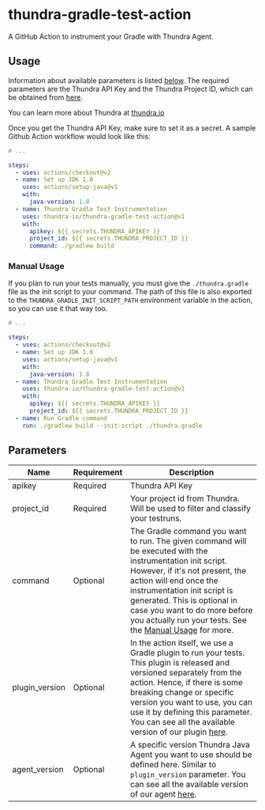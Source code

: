 # thundra-gradle-test-action

A GitHub Action to instrument your Gradle with Thundra Agent.

## Usage

Information about available parameters is listed [below](#parameters). The required parameters are the Thundra API Key and the Thundra Project ID, which can be obtained from [here]().

You can learn more about Thundra at [thundra.io](https://thundra.io)

Once you get the Thundra API Key, make sure to set it as a secret. A sample Github Action workflow would look like this:

```yaml
# ...

steps:
  - uses: actions/checkout@v2
  - name: Set up JDK 1.8
    uses: actions/setup-java@v1
    with:
      java-version: 1.8
  - name: Thundra Gradle Test Instrumentation
    uses: thundra-io/thundra-gradle-test-action@v1
    with:
      apikey: ${{ secrets.THUNDRA_APIKEY }}
      project_id: ${{ secrets.THUNDRA_PROJECT_ID }}
      command: ./gradlew build
```

### Manual Usage

If you plan to run your tests manually, you must give the `./thundra.gradle` file as the init script to your command. The path of this file is also exported to the `THUNDRA_GRADLE_INIT_SCRIPT_PATH` environment variable in the action, so you can use it that way too.

```yaml
# ...

steps:
  - uses: actions/checkout@v2
  - name: Set up JDK 1.8
    uses: actions/setup-java@v1
    with:
      java-version: 1.8
  - name: Thundra Gradle Test Instrumentation
    uses: thundra-io/thundra-gradle-test-action@v1
    with:
      apikey: ${{ secrets.THUNDRA_APIKEY }}
      project_id: ${{ secrets.THUNDRA_PROJECT_ID }}
  - name: Run Gradle command
    run: ./gradlew build --init-script ./thundra.gradle
```

## Parameters

| Name                  | Requirement       | Description
| ---                   | ---               | ---
| apikey                | Required          | Thundra API Key
| project_id            | Required          | Your project id from Thundra. Will be used to filter and classify your testruns.
| command               | Optional          | The Gradle command you want to run. The given command will be executed with the instrumentation init script. However, if it's not present, the action will end once the instrumentation init script is generated. This is optional in case you want to do more before you actually run your tests. See the [Manual Usage](#manual-usage) for more.
| plugin_version        | Optional          | In the action itself, we use a Gradle plugin to run your tests. This plugin is released and versioned separately from the action. Hence, if there is some breaking change or specific version you want to use, you can use it by defining this parameter. You can see all the available version of our plugin [here](https://search.maven.org/artifact/io.thundra.agent/thundra-agent-gradle-test-instrumentation).
| agent_version         | Optional          | A specific version Thundra Java Agent you want to use should be defined here. Similar to `plugin_version` parameter. You can see all the available version of our agent [here](https://repo.thundra.io/service/local/repositories/thundra-releases/content/io/thundra/agent/thundra-agent-bootstrap/maven-metadata.xml).

